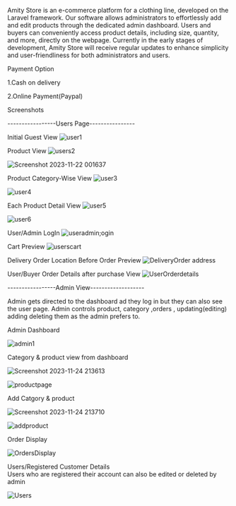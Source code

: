Amity Store is an e-commerce platform for a clothing line, developed on the Laravel framework. Our software allows administrators to effortlessly add and edit products through the dedicated admin dashboard. Users and buyers can conveniently access product details, including size, quantity, and more, directly on the webpage. Currently in the early stages of development, Amity Store will receive regular updates to enhance simplicity and user-friendliness for both administrators and users.

Payment Option

1.Cash on delivery 

2.Online Payment(Paypal)

Screenshots

-----------------Users Page----------------

Initial Guest View
 ![user1](https://github.com/SuseelKc/Clothing_Store/assets/139630872/28648228-9ea3-4d1a-abc1-5ed089b567da)

Product View
![users2](https://github.com/SuseelKc/Clothing_Store/assets/139630872/ce7477fa-201f-41f2-87cd-690ae3efa2d9)

![Screenshot 2023-11-22 001637](https://github.com/SuseelKc/Clothing_Store/assets/139630872/ff38f4bc-2ae5-4697-af52-d6f570426671)


Product Category-Wise View
![user3](https://github.com/SuseelKc/Clothing_Store/assets/139630872/5516828f-fe75-460d-8ee6-4d8e885b4379)

![user4](https://github.com/SuseelKc/Clothing_Store/assets/139630872/89dbc2ec-5b0e-45f7-97ce-e59c6212bb98)

Each Product Detail View
![user5](https://github.com/SuseelKc/Clothing_Store/assets/139630872/eb490842-80ea-496c-b1d0-80c7dd6e4707)

![user6](https://github.com/SuseelKc/Clothing_Store/assets/139630872/8eb324f6-1a43-4d8b-b506-89dca36cc604)


User/Admin LogIn 
![useradmin;ogin](https://github.com/SuseelKc/Clothing_Store/assets/139630872/84dfb322-4fe8-4e14-9d23-2638ff98fbe6)

Cart Preview
![userscart](https://github.com/SuseelKc/Clothing_Store/assets/139630872/2340ac3c-1150-4d01-b6bb-7b90bf157bb7)

Delivery Order Location Before Order Preview
![DeliveryOrder address](https://github.com/SuseelKc/Clothing_Store/assets/139630872/6839f89c-ec7a-40f4-a116-5dd19a270932)

User/Buyer Order Details after purchase View
![UserOrderdetails](https://github.com/SuseelKc/Clothing_Store/assets/139630872/6c871a2d-8359-4437-b728-2507ac489a94)


-----------------Admin View-------------------

Admin gets directed to the dashboard ad they log in but they can also see the user page.
Admin controls product, category ,orders , updating(editing) adding deleting them as the admin prefers to.

Admin Dashboard

![admin1](https://github.com/SuseelKc/Clothing_Store/assets/139630872/957b2edc-af92-456b-b37a-66b830927d21)

Category & product view from dashboard

![Screenshot 2023-11-24 213613](https://github.com/SuseelKc/Clothing_Store/assets/139630872/c3b514c4-1458-49ad-ba02-264f1591bb52)

![productpage](https://github.com/SuseelKc/Clothing_Store/assets/139630872/a4107f38-38e9-4024-b25e-9e0257255b4b)


 Add Catgory  & product 

![Screenshot 2023-11-24 213710](https://github.com/SuseelKc/Clothing_Store/assets/139630872/582ebf36-dff7-4726-af71-753c597212b5)

![addproduct](https://github.com/SuseelKc/Clothing_Store/assets/139630872/5c38ef8d-be57-4aab-95ff-3533b138159e)


Order Display

![OrdersDisplay](https://github.com/SuseelKc/Clothing_Store/assets/139630872/c6917185-e074-4926-b3ec-1a1d7b9f8564)


Users/Registered Customer Details  
Users who are registered their account can also be edited or deleted by admin 

![Users](https://github.com/SuseelKc/Clothing_Store/assets/139630872/e0ab3171-c4c8-472b-9bd5-fb7ac13025c5)


